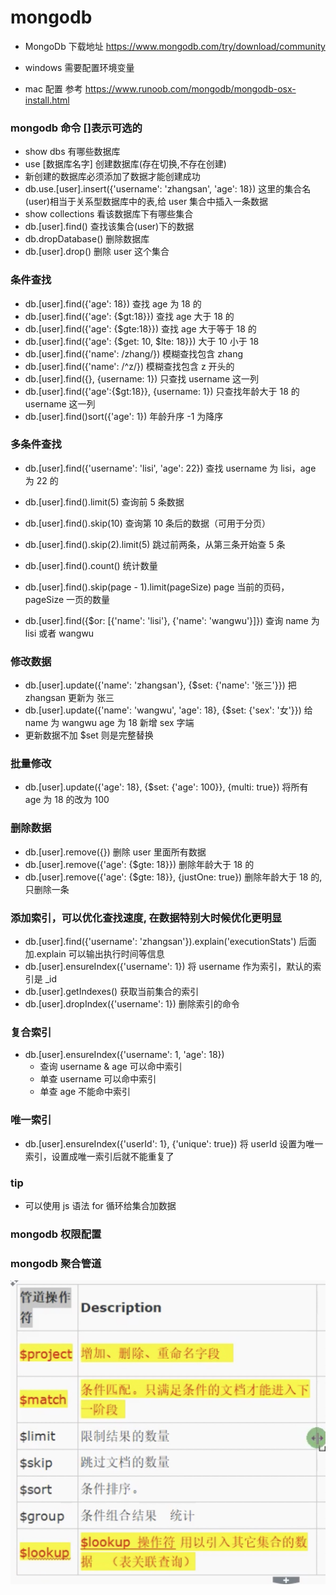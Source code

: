 # mongodb

- MongoDb 下载地址 https://www.mongodb.com/try/download/community

- windows 需要配置环境变量
- mac 配置 参考 https://www.runoob.com/mongodb/mongodb-osx-install.html

### mongodb 命令 []表示可选的

- show dbs 有哪些数据库
- use [数据库名字] 创建数据库(存在切换,不存在创建)
- 新创建的数据库必须添加了数据才能创建成功
- db.use.[user].insert({'username': 'zhangsan', 'age': 18}) 这里的集合名(user)相当于关系型数据库中的表,给 user 集合中插入一条数据
- show collections 看该数据库下有哪些集合
- db.[user].find() 查找该集合(user)下的数据
- db.dropDatabase() 删除数据库
- db.[user].drop() 删除 user 这个集合

### 条件查找

- db.[user].find({'age': 18}) 查找 age 为 18 的
- db.[user].find({'age': {\$gt:18}}) 查找 age 大于 18 的
- db.[user].find({'age': {\$gte:18}}) 查找 age 大于等于 18 的
- db.[user].find({'age': {$get: 10, $lte: 18}}) 大于 10 小于 18
- db.[user].find({'name': /zhang/}) 模糊查找包含 zhang
- db.[user].find({'name': /^z/}) 模糊查找包含 z 开头的
- db.[user].find({}, {username: 1}) 只查找 username 这一列
- db.[user].find({'age':{\$gt:18}}, {username: 1}) 只查找年龄大于 18 的 username 这一列
- db.[user].find()sort({'age': 1}) 年龄升序 -1 为降序

### 多条件查找

- db.[user].find({'username': 'lisi', 'age': 22}) 查找 username 为 lisi，age 为 22 的
- db.[user].find().limit(5) 查询前 5 条数据
- db.[user].find().skip(10) 查询第 10 条后的数据（可用于分页）
- db.[user].find().skip(2).limit(5) 跳过前两条，从第三条开始查 5 条

- db.[user].find().count() 统计数量

- db.[user].find().skip(page - 1).limit(pageSize) page 当前的页码， pageSize 一页的数量

- db.[user].find({\$or: [{'name': 'lisi'}, {'name': 'wangwu'}]}) 查询 name 为 lisi 或者 wangwu

### 修改数据

- db.[user].update({'name': 'zhangsan'}, {\$set: {'name': '张三'}}) 把 zhangsan 更新为 张三
- db.[user].update({'name': 'wangwu', 'age': 18}, {\$set: {'sex': '女'}}) 给 name 为 wangwu age 为 18 新增 sex 字端
- 更新数据不加 \$set 则是完整替换

### 批量修改

- db.[user].update({'age': 18}, {\$set: {'age': 100}}, {multi: true}) 将所有 age 为 18 的改为 100

### 删除数据

- db.[user].remove({}) 删除 user 里面所有数据
- db.[user].remove({'age': {\$gte: 18}}) 删除年龄大于 18 的
- db.[user].remove({'age': {\$gte: 18}}, {justOne: true}) 删除年龄大于 18 的,只删除一条

### 添加索引，可以优化查找速度, 在数据特别大时候优化更明显

- db.[user].find({'username': 'zhangsan'}).explain('executionStats') 后面加.explain 可以输出执行时间等信息
- db.[user].ensureIndex({'username': 1}) 将 username 作为索引，默认的索引是 \_id
- db.[user].getIndexes() 获取当前集合的索引
- db.[user].dropIndex({'username': 1}) 删除索引的命令

### 复合索引

- db.[user].ensureIndex({'username': 1, 'age': 18})
  - 查询 username & age 可以命中索引
  - 单查 username 可以命中索引
  - 单查 age 不能命中索引

### 唯一索引

- db.[user].ensureIndex({'userId': 1}, {'unique': true}) 将 userId 设置为唯一索引，设置成唯一索引后就不能重复了

### tip

- 可以使用 js 语法 for 循环给集合加数据

### mongodb 权限配置

### mongodb 聚合管道

![聚合管道](docs/img/mongodb01.jpg)
